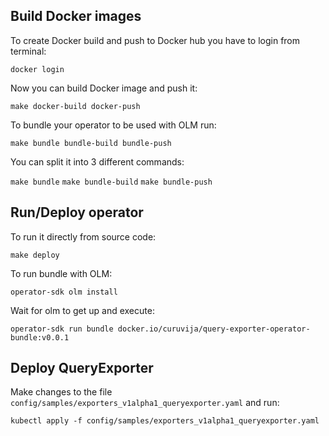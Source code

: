 
## Build Docker images

To create Docker build and push to Docker hub you have to login from terminal:

``docker login``

Now you can build Docker image and push it:

``make docker-build docker-push``

To bundle your operator to be used with OLM run:

``make bundle bundle-build bundle-push``

You can split it into 3 different commands:

``make bundle``
``make bundle-build``
``make bundle-push``

## Run/Deploy operator

To run it directly from source code:

``make deploy``

To run bundle with OLM:

``operator-sdk olm install``

Wait for olm to get up and execute:

``operator-sdk run bundle docker.io/curuvija/query-exporter-operator-bundle:v0.0.1``

## Deploy QueryExporter

Make changes to the file ``config/samples/exporters_v1alpha1_queryexporter.yaml`` and run:

``kubectl apply -f config/samples/exporters_v1alpha1_queryexporter.yaml``